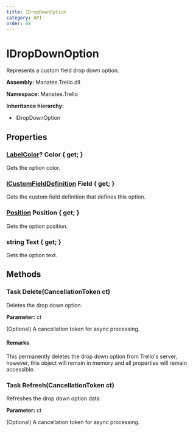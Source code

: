 ```yaml
---
title: IDropDownOption
category: API
order: 68
---
```


# IDropDownOption

Represents a custom field drop down option.

**Assembly:** Manatee.Trello.dll

**Namespace:** Manatee.Trello

**Inheritance hierarchy:**

- IDropDownOption

## Properties

### [LabelColor](LabelColor#labelcolor)? Color { get; }

Gets the option color.

### [ICustomFieldDefinition](ICustomFieldDefinition#icustomfielddefinition) Field { get; }

Gets the custom field definition that defines this option.

### [Position](Position#position) Position { get; }

Gets the option position.

### string Text { get; }

Gets the option text.

## Methods

### Task Delete(CancellationToken ct)

Deletes the drop down option.

**Parameter:** ct

(Optional) A cancellation token for async processing.

#### Remarks

This permanently deletes the drop down option from Trello&#39;s server, however, this object will remain in memory and all properties will remain accessible.

### Task Refresh(CancellationToken ct)

Refreshes the drop down option data.

**Parameter:** ct

(Optional) A cancellation token for async processing.

